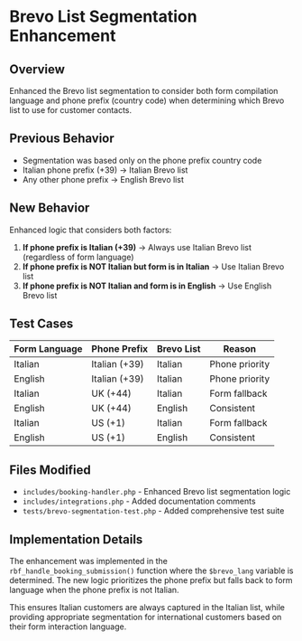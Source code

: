 # Brevo List Segmentation Enhancement

## Overview
Enhanced the Brevo list segmentation to consider both form compilation language and phone prefix (country code) when determining which Brevo list to use for customer contacts.

## Previous Behavior
- Segmentation was based only on the phone prefix country code
- Italian phone prefix (+39) → Italian Brevo list
- Any other phone prefix → English Brevo list

## New Behavior
Enhanced logic that considers both factors:
1. **If phone prefix is Italian (+39)** → Always use Italian Brevo list (regardless of form language)
2. **If phone prefix is NOT Italian but form is in Italian** → Use Italian Brevo list
3. **If phone prefix is NOT Italian and form is in English** → Use English Brevo list

## Test Cases
| Form Language | Phone Prefix | Brevo List | Reason |
|---------------|--------------|------------|---------|
| Italian | Italian (+39) | Italian | Phone priority |
| English | Italian (+39) | Italian | Phone priority |
| Italian | UK (+44) | Italian | Form fallback |
| English | UK (+44) | English | Consistent |
| Italian | US (+1) | Italian | Form fallback |
| English | US (+1) | English | Consistent |

## Files Modified
- `includes/booking-handler.php` - Enhanced Brevo list segmentation logic
- `includes/integrations.php` - Added documentation comments
- `tests/brevo-segmentation-test.php` - Added comprehensive test suite

## Implementation Details
The enhancement was implemented in the `rbf_handle_booking_submission()` function where the `$brevo_lang` variable is determined. The new logic prioritizes the phone prefix but falls back to form language when the phone prefix is not Italian.

This ensures Italian customers are always captured in the Italian list, while providing appropriate segmentation for international customers based on their form interaction language.